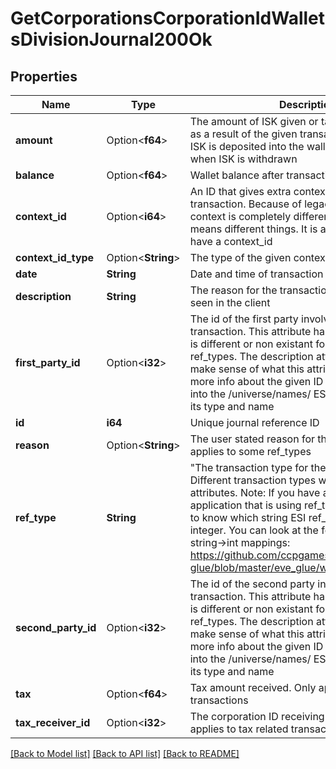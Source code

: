 # GetCorporationsCorporationIdWalletsDivisionJournal200Ok

## Properties

Name | Type | Description | Notes
------------ | ------------- | ------------- | -------------
**amount** | Option<**f64**> | The amount of ISK given or taken from the wallet as a result of the given transaction. Positive when ISK is deposited into the wallet and negative when ISK is withdrawn | [optional]
**balance** | Option<**f64**> | Wallet balance after transaction occurred | [optional]
**context_id** | Option<**i64**> | An ID that gives extra context to the particular transaction. Because of legacy reasons the context is completely different per ref_type and means different things. It is also possible to not have a context_id | [optional]
**context_id_type** | Option<**String**> | The type of the given context_id if present | [optional]
**date** | **String** | Date and time of transaction | 
**description** | **String** | The reason for the transaction, mirrors what is seen in the client | 
**first_party_id** | Option<**i32**> | The id of the first party involved in the transaction. This attribute has no consistency and is different or non existant for particular ref_types. The description attribute will help make sense of what this attribute means. For more info about the given ID it can be dropped into the /universe/names/ ESI route to determine its type and name | [optional]
**id** | **i64** | Unique journal reference ID | 
**reason** | Option<**String**> | The user stated reason for the transaction. Only applies to some ref_types | [optional]
**ref_type** | **String** | \"The transaction type for the given. transaction. Different transaction types will populate different attributes. Note: If you have an existing XML API application that is using ref_types, you will need to know which string ESI ref_type maps to which integer. You can look at the following file to see string->int mappings: https://github.com/ccpgames/eve-glue/blob/master/eve_glue/wallet_journal_ref.py\" | 
**second_party_id** | Option<**i32**> | The id of the second party involved in the transaction. This attribute has no consistency and is different or non existant for particular ref_types. The description attribute will help make sense of what this attribute means. For more info about the given ID it can be dropped into the /universe/names/ ESI route to determine its type and name | [optional]
**tax** | Option<**f64**> | Tax amount received. Only applies to tax related transactions | [optional]
**tax_receiver_id** | Option<**i32**> | The corporation ID receiving any tax paid. Only applies to tax related transactions | [optional]

[[Back to Model list]](../README.md#documentation-for-models) [[Back to API list]](../README.md#documentation-for-api-endpoints) [[Back to README]](../README.md)


